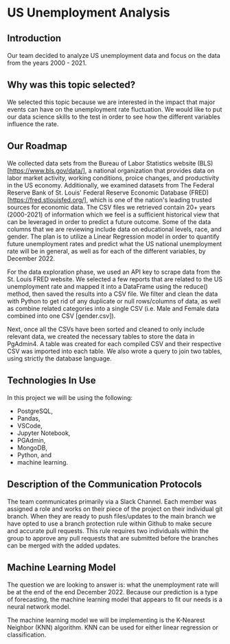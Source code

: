 
# US Unemployment Analysis

## Introduction
####
Our team decided to analyze US unemployment data and focus on the data from the years 2000 - 2021. 

## Why was this topic selected? 
####

We selected this topic because we are interested in the impact that major events can have on the unemployment rate fluctuation. We would like to put our data science skills to the test in order to see how the different variables influence the rate.

## Our Roadmap
####
We collected data sets from the Bureau of Labor Statistics website (BLS) [https://www.bls.gov/data/], a national organization that provides data on labor market activity, working conditions, proice changes, and productivity in the US economy. Additionally, we examined datasets from The Federal Reserve Bank of St. Louis' Federal Reserve Economic Database (FRED) [https://fred.stlouisfed.org/], which is one of the nation's leading trusted sources for economic data. The CSV files we retrieved contain 20+ years (2000-2021) of information which we feel is a sufficient historical view that can be leveraged in order to predict a future outcome. Some of the data columns that we are reviewing include data on educational levels, race, and gender. The plan is to utilize a Linear Regression model in order to quantify future unemployment rates and predict what the US national unemployment rate will be in general, as well as for each of the different variables, by December 2022.


For the data exploration phase, we used an API key to scrape data from the St. Louis FRED website. We selected a few reports that are related to the US unemployment rate and mapped it into a DataFrame using the reduce() method, then saved the results into a CSV file. We filter and clean the data with Python to get rid of any duplicate or null rows/columns of data, as well as combine related categories into a single CSV (i.e. Male and Female data combined into one CSV [gender.csv]). 

Next, once all the CSVs have been sorted and cleaned to only include relevant data, we created the necessary tables to store the data in PgAdmin4. A table was created for each compiled CSV and their respective CSV was imported into each table. We also wrote a query to join two tables, using strictly the database language. 

## Technologies In Use
####
In this project we will be using the following: 
* PostgreSQL, 
* Pandas, 
* VSCode, 
* Jupyter Notebook, 
* PGAdmin, 
* MongoDB, 
* Python, and 
* machine learning.


## Description of the Communication Protocols
####
The team communicates primarily via a Slack Channel. Each member was assigned a role and works on their piece of the project on their individual git branch. When they are ready to push files/updates to the main branch we have opted to use a branch protection rule within Github to make secure and accurate pull requests. 
This rule requires two individuals within the group to approve any pull requests that are submitted before the branches can be merged with the added updates.   

## Machine Learning Model
####
The question we are looking to answer is: what the unemployment rate will be at the end of the end December 2022. Because our prediction is a type of forecasting, the machine learning model that appears to fit our needs is a neural network model. 

The machine learning model we will be implementing is the K-Nearest Neighbor (KNN) algorithm. KNN can be used for either linear regression or classification.



